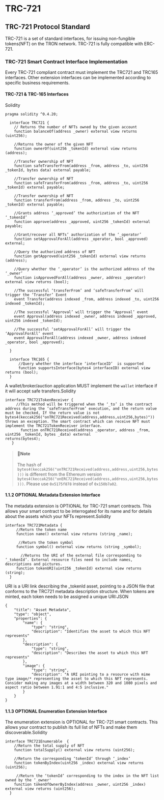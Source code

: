 # TRC-721

## TRC-721 Protocol Standard

TRC-721 is a set of standard interfaces, for issuing non-fungible tokens\(NFT\) on the TRON network. TRC-721 is fully compatible with ERC-721.

### TRC-721 Smart Contract Interface Implementation

Every TRC-721 compliant contract must implement the TRC721 and TRC165 interfaces. Other extension interfaces can be implemented according to specific business requirements.

#### TRC-721 & TRC-165 Interfaces

Solidity

```text
pragma solidity ^0.4.20;

  interface TRC721 {
    // Returns the number of NFTs owned by the given account
    function balanceOf(address _owner) external view returns (uint256);

    //Returns the owner of the given NFT
    function ownerOf(uint256 _tokenId) external view returns (address);

    //Transfer ownership of NFT
    function safeTransferFrom(address _from, address _to, uint256 _tokenId, bytes data) external payable;

    //Transfer ownership of NFT
    function safeTransferFrom(address _from, address _to, uint256 _tokenId) external payable;

    //Transfer ownership of NFT
    function transferFrom(address _from, address _to, uint256 _tokenId) external payable;

    //Grants address ‘_approved’ the authorization of the NFT ‘_tokenId’
    function approve(address _approved, uint256 _tokenId) external payable;

    //Grant/recover all NFTs’ authorization of the ‘_operator’
    function setApprovalForAll(address _operator, bool _approved) external;

    //Query the authorized address of NFT
    function getApproved(uint256 _tokenId) external view returns (address);

    //Query whether the ‘_operator’ is the authorized address of the ‘_owner’
    function isApprovedForAll(address _owner, address _operator) external view returns (bool);

    //The successful ‘transferFrom’ and ‘safeTransferFrom’ will trigger the ‘Transfer’ Event
    event Transfer(address indexed _from, address indexed _to, uint256 indexed _tokenId);

    //The successful ‘Approval’ will trigger the ‘Approval’ event
    event Approval(address indexed _owner, address indexed _approved, uint256 indexed _tokenId);

    //The successful ‘setApprovalForAll’ will trigger the ‘ApprovalForAll’ event
    event ApprovalForAll(address indexed _owner, address indexed _operator, bool _approved);

  }

  interface TRC165 {
      //Query whether the interface ‘interfaceID’  is supported
      function supportsInterface(bytes4 interfaceID) external view returns (bool);
  }
```

A wallet/broker/auction application MUST implement the `wallet` interface if it will accept safe transfers.Solidity

```text
interface TRC721TokenReceiver {
     //This method will be triggered when the ‘_to’ is the contract address during the ‘safeTransferFrom’ execution, and the return value must be checked, If the return value is not bytes4(keccak256("onTRC721Received(address,address,uint256,bytes)")) throws an exception. The smart contract which can receive NFT must implement the TRC721TokenReceiver interface.
       function onTRC721Received(address _operator, address _from, uint256 _tokenId, bytes _data) external                returns(bytes4);
   }
```

> #### 🚧Note
>
> The hash of `bytes4(keccak256("onTRC721Received(address,address,uint256,bytes)))` is different from the Ethereum version `bytes4(keccak256("onERC721Received(address,address,uint256,bytes)))`. Please use `0x5175f878` instead of `0x150b7a02`.

#### 1.1.2 OPTIONAL Metadata Extension Interface

The metadata extension is OPTIONAL for TRC-721 smart contracts. This allows your smart contract to be interrogated for its name and for details about the assets which your NFTs represent.Solidity

```text
interface TRC721Metadata {
     //Return the token name
     function name() external view returns (string _name);

      //Return the token symbol
     function symbol() external view returns (string _symbol);

       //Returns the URI of the external file corresponding to ‘_tokenId’. External resource files need to include names, descriptions and pictures. 
     function tokenURI(uint256 _tokenId) external view returns (string);
  }
```

URI is a URI link describing the \_tokenId asset, pointing to a JSON file that conforms to the TRC721 metadata description structure. When tokens are minted, each token needs to be assigned a unique URI:JSON

```text
{
    "title": "Asset Metadata",
    "type": "object",
    "properties": {
        "name": {
            "type": "string",
            "description": "Identifies the asset to which this NFT represents"
        },
        "description": {
            "type": "string",
            "description": "Describes the asset to which this NFT represents"
        },
        "image": {
            "type": "string",
            "description": "A URI pointing to a resource with mime type image/* representing the asset to which this NFT represents. Consider making any images at a width between 320 and 1080 pixels and aspect ratio between 1.91:1 and 4:5 inclusive."
        }
    }
}
```

#### 1.1.3 OPTIONAL Enumeration Extension Interface

The enumeration extension is OPTIONAL for TRC-721 smart contracts. This allows your contract to publish its full list of NFTs and make them discoverable.Solidity

```text
interface TRC721Enumerable  {
    //Return the total supply of NFT
    function totalSupply() external view returns (uint256);

    //Return the corresponding ‘tokenId’ through ‘_index’
    function tokenByIndex(uint256 _index) external view returns (uint256);

     //Return the ‘tokenId’ corresponding to the index in the NFT list owned by the ‘_owner'
    function tokenOfOwnerByIndex(address _owner, uint256 _index) external view returns (uint256);
  }
```

